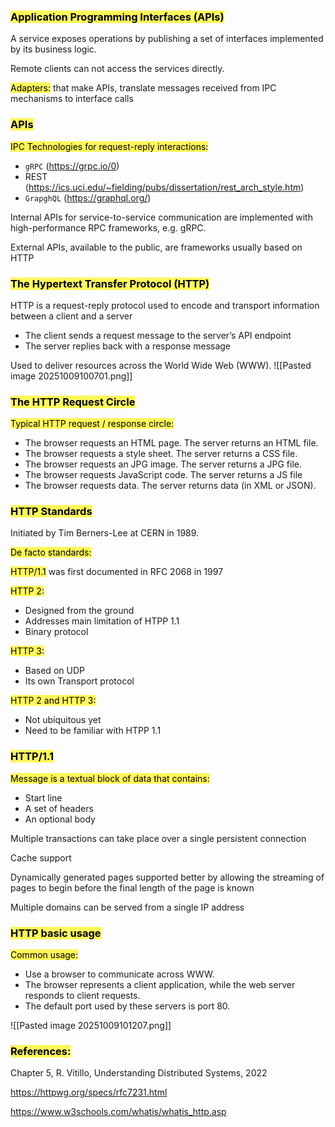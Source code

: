 ### <mark style="background: #FFF503A6;">Application Programming Interfaces (APIs)</mark>

A service exposes operations by publishing a set of interfaces implemented by its business logic.

Remote clients can not access the services directly. 

<mark style="background: #FFF503A6;">Adapters:</mark> that make APIs, translate messages received from IPC mechanisms to interface calls

### <mark style="background: #FFF503A6;">APIs</mark>

<mark style="background: #FFF503A6;">IPC Technologies for request-reply interactions:</mark>
- ``gRPC`` (https://grpc.io/0)
- REST (https://ics.uci.edu/~fielding/pubs/dissertation/rest_arch_style.htm)
- ``GrapghQL`` (https://graphql.org/)

Internal APIs for service-to-service communication are implemented with high-performance RPC frameworks, e.g. gRPC.

External APIs, available to the public, are frameworks usually based on HTTP

### <mark style="background: #FFF503A6;">The Hypertext Transfer Protocol (HTTP)</mark>

HTTP is a request-reply protocol used to encode and transport information between a client and a server
- The client sends a request message to the server’s API endpoint
- The server replies back with a response message

Used to deliver resources across the World Wide Web (WWW).
![[Pasted image 20251009100701.png]]

### <mark style="background: #FFF503A6;">The HTTP Request Circle</mark>

<mark style="background: #FFF503A6;">Typical HTTP request / response circle:</mark>
- The browser requests an HTML page. The server returns an HTML file.
- The browser requests a style sheet. The server returns a CSS file.
- The browser requests an JPG image. The server returns a JPG file.
- The browser requests JavaScript code. The server returns a JS file
- The browser requests data. The server returns data (in XML or JSON).

### <mark style="background: #FFF503A6;">HTTP Standards</mark>

Initiated by Tim Berners-Lee at CERN in 1989.

<mark style="background: #FFF503A6;">De facto standards:</mark>

<mark style="background: #FFF503A6;">HTTP/1.1</mark> was first documented in RFC 2068 in 1997

<mark style="background: #FFF503A6;">HTTP 2:</mark>
- Designed from the ground
- Addresses main limitation of HTPP 1.1
- Binary protocol

<mark style="background: #FFF503A6;">HTTP 3:</mark>
- Based on UDP
- Its own Transport protocol

<mark style="background: #FFF503A6;">HTTP 2 and HTTP 3:</mark>
- Not ubiquitous yet
- Need to be familiar with HTPP 1.1

### <mark style="background: #FFF503A6;">HTTP/1.1</mark>

<mark style="background: #FFF503A6;">Message is a textual block of data that contains:</mark>
- Start line
- A set of headers
- An optional body

Multiple transactions can take place over a single persistent connection

Cache support

Dynamically generated pages supported better by allowing the streaming of pages to begin before the final length of the page is known

Multiple domains can be served from a single IP address

### <mark style="background: #FFF503A6;">HTTP basic usage</mark>

<mark style="background: #FFF503A6;">Common usage:</mark>
- Use a browser to communicate across WWW.
- The browser represents a client application, while the web server responds to client requests.
- The default port used by these servers is port 80.

![[Pasted image 20251009101207.png]]

### <mark style="background: #FFF503A6;">References:</mark>

Chapter 5, R. Vitillo, Understanding Distributed Systems, 2022

https://httpwg.org/specs/rfc7231.html

https://www.w3schools.com/whatis/whatis_http.asp